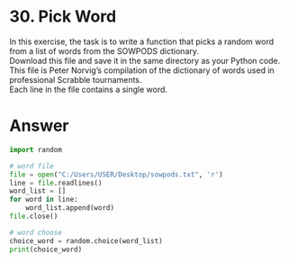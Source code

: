 # 30. Pick Word

In this exercise, the task is to write a function that picks a random word from a list of words from the SOWPODS dictionary.    
Download this file and save it in the same directory as your Python code.   
This file is Peter Norvig’s compilation of the dictionary of words used in professional Scrabble tournaments.   
Each line in the file contains a single word.   

# Answer

```python
import random

# word file
file = open("C:/Users/USER/Desktop/sowpods.txt", 'r')
line = file.readlines()
word_list = []
for word in line:
    word_list.append(word)
file.close()

# word choose
choice_word = random.choice(word_list)
print(choice_word)
```
